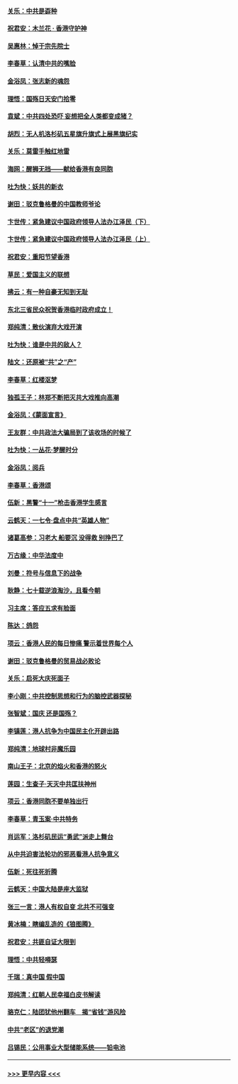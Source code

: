 #### [关乐：中共是孬种](../pages/nsc993/n11582099.md?t=10111711) 
#### [祝君安：木兰花 · 香港守护神](../pages/nsc993/n11581782.md?t=10111711) 
#### [吴惠林：悼于宗先院士](../pages/nsc993/n11580283.md?t=10111711) 
#### [李春草：认清中共的嘴脸](../pages/nsc993/n11579954.md?t=10111711) 
#### [金浴凤：张志新的魂怨](../pages/nsc993/n11579913.md?t=10111711) 
#### [理悟：国殇日天安门拾零](../pages/nsc993/n11579843.md?t=10111711) 
#### [袁斌：中共四处恐吓 妄想把全人类都变成猪？](../pages/nsc993/n11579814.md?t=10111711) 
#### [胡烈：无人机洛杉矶五星旗升旗式上展黑旗纪实](../pages/nsc993/n11579322.md?t=10111711) 
#### [关乐：莫雷手触红地雷](../pages/nsc993/n11577862.md?t=10111711) 
#### [海网：醒狮无挡——献给香港有良同胞](../pages/nsc993/n11577835.md?t=10111711) 
#### [吐为快：妖共的新衣](../pages/nsc993/n11577575.md?t=10111711) 
#### [谢田：驳克鲁格曼的中国教师爷论](../pages/nsc993/n11575034.md?t=10111711) 
#### [卞世传：紧急建议中国政府领导人法办江泽民（下）](../pages/nsc993/n11573390.md?t=10111711) 
#### [卞世传：紧急建议中国政府领导人法办江泽民（上）](../pages/nsc993/n11573208.md?t=10111711) 
#### [祝君安：重阳节望香港](../pages/nsc993/n11573190.md?t=10111711) 
#### [草民：爱国主义的联想](../pages/nsc993/n11572333.md?t=10111711) 
#### [拂云：有一种自豪无知到无耻](../pages/nsc993/n11572006.md?t=10111711) 
#### [东北三省民众祝贺香港临时政府成立！](../pages/nsc993/n11571215.md?t=10111711) 
#### [郑纯清：散伙演弃大戏开演](../pages/nsc993/n11570826.md?t=10111711) 
#### [吐为快：谁是中共的敌人？](../pages/nsc993/n11570817.md?t=10111711) 
#### [陆文：还原被“共”之“产”](../pages/nsc993/n11570798.md?t=10111711) 
#### [李春草：红楼沤梦](../pages/nsc993/n11569673.md?t=10111711) 
#### [独孤王子：林郑不断把灭共大戏推向高潮](../pages/nsc993/n11569381.md?t=10111711) 
#### [金浴凤：《蒙面宣言》](../pages/nsc993/n11569368.md?t=10111711) 
#### [王友群：中共政法大骗局到了该收场的时候了](../pages/nsc993/n11568940.md?t=10111711) 
#### [吐为快：一丛花‧梦醒时分](../pages/nsc993/n11567491.md?t=10111711) 
#### [金浴凤：阅兵](../pages/nsc993/n11567454.md?t=10111711) 
#### [李春草：香港颂](../pages/nsc993/n11567444.md?t=10111711) 
#### [伍新：黑警“十一”枪击香港学生感言](../pages/nsc993/n11567426.md?t=10111711) 
#### [云鹤天：一七令‧盘点中共“英雄人物”](../pages/nsc993/n11567091.md?t=10111711) 
#### [诸葛高参：习老大 船要沉 没得救 别挣巴了](../pages/nsc993/n11566976.md?t=10111711) 
#### [万古缘：中华法度中](../pages/nsc993/n11566726.md?t=10111711) 
#### [刘曼：符号与信息下的战争](../pages/nsc993/n11564655.md?t=10111711) 
#### [耿静：七十载逆浪淘沙，且看今朝](../pages/nsc993/n11564520.md?t=10111711) 
#### [习主席：答应五求有脸面](../pages/nsc993/n11563953.md?t=10111711) 
#### [陈达：鸽怨](../pages/nsc993/n11561879.md?t=10111711) 
#### [项云：香港人民的每日惨痛  警示着世界每个人](../pages/nsc993/n11559273.md?t=10111711) 
#### [谢田：驳克鲁格曼的贸易战必败论](../pages/nsc993/n11555840.md?t=10111711) 
#### [关乐：启死大庆死面子](../pages/nsc993/n11556823.md?t=10111711) 
#### [李小刚：中共控制思想和行为的脑控武器探秘](../pages/nsc993/n11556776.md?t=10111711) 
#### [张智斌：国庆  还是国殇？](../pages/nsc993/n11556617.md?t=10111711) 
#### [李镇莲：港人抗争为中国民主化开辟出路](../pages/nsc993/n11556570.md?t=10111711) 
#### [郑纯清：地球村非魔乐园](../pages/nsc993/n11555415.md?t=10111711) 
#### [南山王子：北京的焰火和香港的怒火](../pages/nsc993/n11555318.md?t=10111711) 
#### [莲园：生查子·天灭中共匡扶神州](../pages/nsc993/n11555302.md?t=10111711) 
#### [项云：香港同胞不要单独出行](../pages/nsc993/n11555276.md?t=10111711) 
#### [李春草：青玉案‧中共特务](../pages/nsc993/n11552356.md?t=10111711) 
#### [肖运军：洛杉矶民运“勇武”派走上舞台](../pages/nsc993/n11551595.md?t=10111711) 
#### [从中共迫害法轮功的邪恶看港人抗争意义](../pages/nsc993/n11540858.md?t=10111711) 
#### [伍新：死往死折腾](../pages/nsc993/n11550174.md?t=10111711) 
#### [云鹤天：中国大陆是座大监狱](../pages/nsc993/n11550155.md?t=10111711) 
#### [张三一言：港人有权自变 北共不可强变](../pages/nsc993/n11550132.md?t=10111711) 
#### [黄冰楠：瞎编乱造的《狼图腾》](../pages/nsc993/n11550082.md?t=10111711) 
#### [祝君安：共匪自证大限到](../pages/nsc993/n11550041.md?t=10111711) 
#### [理悟：中共轻嘚瑟](../pages/nsc993/n11547978.md?t=10111711) 
#### [千瑞：真中国 假中国](../pages/nsc993/n11547865.md?t=10111711) 
#### [郑纯清：红朝人民幸福白皮书解读](../pages/nsc993/n11547499.md?t=10111711) 
#### [骆克仁：陆团犹他州翻车　揭“省钱”游风险](../pages/nsc993/n11546977.md?t=10111711) 
#### [中共“老区”的退党潮](../pages/nsc993/n11545995.md?t=10111711) 
#### [吕锡民：公用事业大型储能系统——铅电池](../pages/nsc993/n11545701.md?t=10111711) 

----
#### [ >>> 更早内容 <<< ](../indexes/nsc993-earlier.md)

